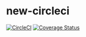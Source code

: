 # new-circleci
[![CircleCI](https://circleci.com/gh/niyongaboaristide17/new-circleci.svg?style=svg&circle-token=ee01899ec34bf8d8f52ebe015d712d75b4b2a5ae)](https://circleci.com/gh/niyongaboaristide17/new-circleci)
[![Coverage Status](https://coveralls.io/repos/github/niyongaboaristide17/new-circleci/badge.svg)](https://coveralls.io/github/niyongaboaristide17/new-circleci)
